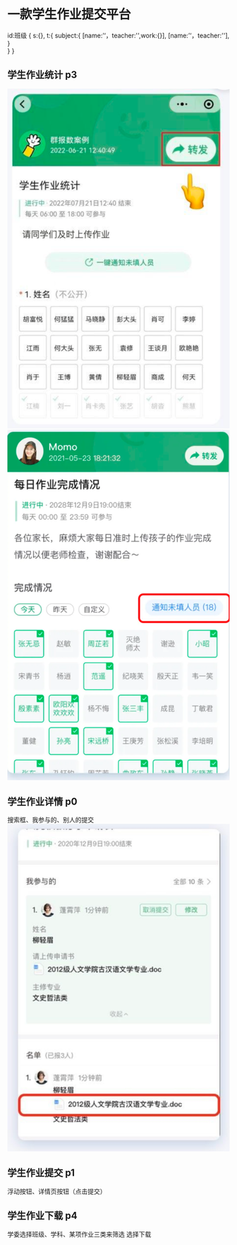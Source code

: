 # 一款学生作业提交平台


id:班级 {
    s:{},
    t:{
      subject:{
          [name:’‘，teacher:'',work:{}],
          [name:’‘，teacher:''],
      }   
    }
}

## 学生作业统计 p3
  ![Alt text](image.png)
  ![Alt text](image-1.png)
## 学生作业详情 p0
  搜索框、我参与的、别人的提交
  ![Alt text](image-2.png)
## 学生作业提交 p1 
  浮动按钮、详情页按钮（点击提交）
## 学生作业下载 p4
  学委选择班级、学科、某项作业三类来筛选
  选择下载